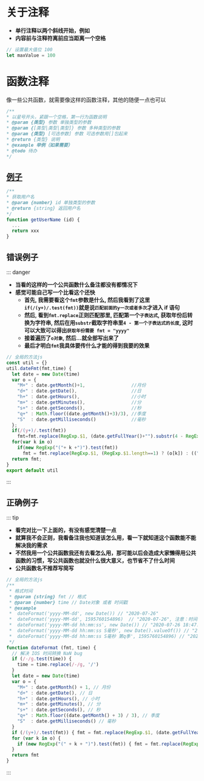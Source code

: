 # 关于注释

- **单行注释以两个斜线开始，例如**
- **内容前与注释符离前应当距离一个空格**
```js
// 设置最大值位 100
let maxValue = 100
```

# **函数注释**
像一些公共函数，就需要像这样的函数注释，其他的随便一点也可以
```js
/**
* 以星号开头，紧跟一个空格，第一行为函数说明
* @param {类型} 参数 单独类型的参数
* @param {[类型|类型|类型]} 参数 多种类型的参数
* @param {类型} [可选参数] 参数 可选参数用[]包起来
* @return {类型} 说明
* @example 举例（如果需要）
* @todo 待办
*/
```

## [例子]()
```js
/**
* 获取用户名
* @param {number} id 单独类型的参数
* @return {string} 返回用户名
*/
function getUserName (id) {
  ...
  return xxx
}
```
## 错误例子
::: danger
- **当看的这样的一个公共函数什么备注都没有都情况下**<br/>
- **感觉可能自己写一个比看这个还快**
  + **首先, 我需要看这个`fmt`参数是什么, 然后我看到了这里`if(/(y+)/.test(fmt))`就是说`匹配前面的y一次或者多次`才进入 if 语句**
  + **然后, 看到`fmt.replace`正则匹配那里, 匹配第一个`子表达式`, 获取年份后转换为字符串, 然后在用`substr`截取字符串里`4 - 第一个子表达式的长度`, 这时可以大致可以得出`获取年份需要 fmt = "yyyy"`**
  + **接着遍历了`o对象`, 然后...就全部写出来了**
  + **最后才明白`fmt`我具体要传什么才能的得到我要的效果**

```js
// 全局的方法js
const util = {}
util.dateFmt(fmt,time) {
  let date = new Date(time)
  var o = {
    "M+" : date.getMonth()+1,                 //月份
    "d+" : date.getDate(),                    //日
    "h+" : date.getHours(),                   //小时
    "m+" : date.getMinutes(),                 //分
    "s+" : date.getSeconds(),                 //秒
    "q+" : Math.floor((date.getMonth()+3)/3), //季度
    "S"  : date.getMilliseconds()             //毫秒
  };
  if(/(y+)/.test(fmt))
    fmt=fmt.replace(RegExp.$1, (date.getFullYear()+"").substr(4 - RegExp.$1.length));
  for(var k in o)
    if(new RegExp("("+ k +")").test(fmt))
      fmt = fmt.replace(RegExp.$1, (RegExp.$1.length==1) ? (o[k]) : (("00"+ o[k]).substr((""+ o[k]).length)));
  return fmt;
}
export default util
```
:::

## 正确例子
::: tip
- **看完对比一下上面的，有没有感觉清楚一点**
- **就算我不会正则，我看备注我也知道该怎么用，看一下就知道这个函数能不能解决我的需求**
- **不然我用一个公共函数我还有去看怎么用，那可能以后会造成大家懒得用公共函数的习惯，写公共函数也就没什么很大意义，也节省不了什么时间**
- **公共函数名不推荐写简写**
```js
// 全局的方法js
/**
 * 格式时间
 * @param {string} fmt // 格式
 * @param {number} time // Date对象 或者 时间戳
 * @example
 *  dateFormat('yyyy-MM-dd', new Date()) // "2020-07-26"
 *  dateFormat('yyyy-MM-dd', 1595760154896)  // "2020-07-26", 注意：时间戳在 ios 转换不了时间
 *  dateFormat('yyyy-MM-dd hh:mm:ss', new Date()) // "2020-07-26 18:47:25"
 *  dateFormat('yyyy-MM-dd hh:mm:ss S毫秒', new Date().valueOf()) // "2020-07-26 18:50:35 710毫秒", 注意：时间戳在 ios 转换不了时间
 *  dateFormat('yyyy-MM-dd hh:mm:ss S毫秒 第q季', 1595760154896) // "2020-07-26 18:42:34 896毫秒 第3季", 注意：时间戳在 ios 转换不了时间
 */
function dateFormat (fmt, time) {
  // 解决 IOS 时间转换 NaN bug
  if (/-/g.test(time)) {
    time = time.replace(/-/g, '/')
  }
  let date = new Date(time)
  var o = {
    "M+" : date.getMonth() + 1, // 月份
    "d+" : date.getDate(), // 日
    "h+" : date.getHours(), // 小时
    "m+" : date.getMinutes(), // 分
    "s+" : date.getSeconds(), // 秒
    "q+" : Math.floor((date.getMonth() + 3) / 3), // 季度
    "S"  : date.getMilliseconds() // 毫秒
  }
  if (/(y+)/.test(fmt)) { fmt = fmt.replace(RegExp.$1, (date.getFullYear() + "").substr(4 - RegExp.$1.length)) }
  for (var k in o) {
    if (new RegExp("(" + k + ")").test(fmt)) { fmt = fmt.replace(RegExp.$1, (RegExp.$1.length === 1) ? (o[k]) : (("00" + o[k]).substr(("" + o[k]).length))) }
  }
  return fmt
}
```
:::